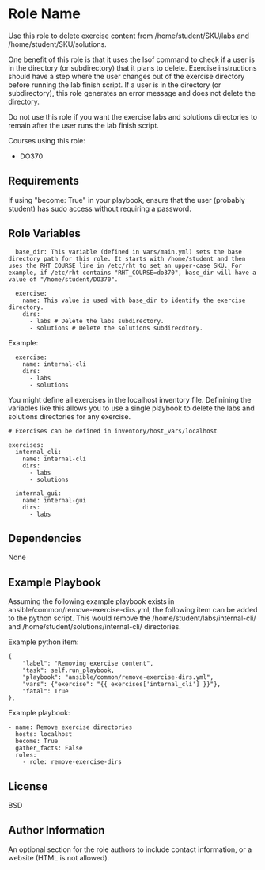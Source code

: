 Role Name
=========

Use this role to delete exercise content from /home/student/SKU/labs and /home/student/SKU/solutions.

One benefit of this role is that it uses the lsof command to check if a user is in the directory (or subdirectory) that it plans to delete. Exercise instructions should have a step where the user changes out of the exercise directory before running the lab finish script. If a user is in the directory (or subdirectory), this role generates an error message and does not delete the directory.

Do not use this role if you want the exercise labs and solutions directories to remain after the user runs the lab finish script.

Courses using this role:
  - DO370

Requirements
------------

If using "become: True" in your playbook, ensure that the user (probably student) has sudo access without requiring a password.

Role Variables
--------------

      base_dir: This variable (defined in vars/main.yml) sets the base directory path for this role. It starts with /home/student and then uses the RHT_COURSE line in /etc/rht to set an upper-case SKU. For example, if /etc/rht contains "RHT_COURSE=do370", base_dir will have a value of "/home/student/DO370".

      exercise:
        name: This value is used with base_dir to identify the exercise directory.
        dirs:
          - labs # Delete the labs subdirectory.
          - solutions # Delete the solutions subdirecdtory.

Example:
      
      exercise:
        name: internal-cli
        dirs:
          - labs
          - solutions

You might define all exercises in the localhost inventory file. Definining the variables like this allows you to use a single playbook to delete the labs and solutions directories for any exercise. 

    # Exercises can be defined in inventory/host_vars/localhost

    exercises:
      internal_cli:
        name: internal-cli
        dirs:
          - labs
          - solutions
    
      internal_gui:
        name: internal-gui
        dirs:
          - labs

Dependencies
------------

None

Example Playbook
----------------

Assuming the following example playbook exists in ansible/common/remove-exercise-dirs.yml, the following item can be added to the python script. This would remove the /home/student/labs/internal-cli/ and /home/student/solutions/internal-cli/ directories.

Example python item:

    {
        "label": "Removing exercise content",
        "task": self.run_playbook,
        "playbook": "ansible/common/remove-exercise-dirs.yml",
        "vars": {"exercise": "{{ exercises['internal_cli'] }}"},
        "fatal": True
    },

Example playbook:

    - name: Remove exercise directories
      hosts: localhost
      become: True
      gather_facts: False
      roles:
        - role: remove-exercise-dirs
            

License
-------

BSD

Author Information
------------------

An optional section for the role authors to include contact information, or a website (HTML is not allowed).
